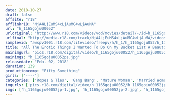 ```yaml
---
date: 2018-10-27
draft: false
affsite: "r18"
afflinkr18: "NjA4LjEuMS4xLjAuMC4wLjAuMA"
url: "h_1165goju00052"
urloriginal: "http://www.r18.com/videos/vod/movies/detail/-/id=h_1165goju00052"
urlfinal: "http://media.r18.com/track/NjA4LjEuMS4xLjAuMC4wLjAuMA/videos/vod/movies/detail/-/id=h_1165goju00052"
samplevid: "awspv3001.r18.com/litevideo/freepv/h/h_1/h_1165goju052/h_1165goju052_dmb_w.mp4"
title: "All The Erotic Things I Wanted To Do On My Bucket List A Beautiful Perverted Married Woman Who Volunteered For Maso Awakening Breaking In Training"
mainimgurl: "pics.r18.com/digital/video/h_1165goju00052/h_1165goju00052ps.jpg"
mainimgs: "h_1165goju00052ps.jpg"
releasedate: "Feb. 02, 2018"
duration: 139
productioncomp: "Fifty Something"
girls: ['----']
categories: ['Ropes & Ties', 'Gang Bang', 'Mature Woman', 'Married Woman', 'Amateur', 'Training', 'BUKKAKE', 'Deep Throat', 'Hi-Def']
imgurls: ['pics.r18.com/digital/video/h_1165goju00052/h_1165goju00052jp-1.jpg', 'pics.r18.com/digital/video/h_1165goju00052/h_1165goju00052jp-2.jpg', 'pics.r18.com/digital/video/h_1165goju00052/h_1165goju00052jp-3.jpg', 'pics.r18.com/digital/video/h_1165goju00052/h_1165goju00052jp-4.jpg', 'pics.r18.com/digital/video/h_1165goju00052/h_1165goju00052jp-5.jpg', 'pics.r18.com/digital/video/h_1165goju00052/h_1165goju00052jp-6.jpg', 'pics.r18.com/digital/video/h_1165goju00052/h_1165goju00052jp-7.jpg', 'pics.r18.com/digital/video/h_1165goju00052/h_1165goju00052jp-8.jpg', 'pics.r18.com/digital/video/h_1165goju00052/h_1165goju00052jp-9.jpg', 'pics.r18.com/digital/video/h_1165goju00052/h_1165goju00052jp-10.jpg', 'pics.r18.com/digital/video/h_1165goju00052/h_1165goju00052jp-11.jpg', 'pics.r18.com/digital/video/h_1165goju00052/h_1165goju00052jp-12.jpg', 'pics.r18.com/digital/video/h_1165goju00052/h_1165goju00052jp-13.jpg', 'pics.r18.com/digital/video/h_1165goju00052/h_1165goju00052jp-14.jpg', 'pics.r18.com/digital/video/h_1165goju00052/h_1165goju00052jp-15.jpg', 'pics.r18.com/digital/video/h_1165goju00052/h_1165goju00052jp-16.jpg', 'pics.r18.com/digital/video/h_1165goju00052/h_1165goju00052jp-17.jpg', 'pics.r18.com/digital/video/h_1165goju00052/h_1165goju00052jp-18.jpg', 'pics.r18.com/digital/video/h_1165goju00052/h_1165goju00052jp-19.jpg', 'pics.r18.com/digital/video/h_1165goju00052/h_1165goju00052jp-20.jpg']
imgs: ['h_1165goju00052jp-1.jpg', 'h_1165goju00052jp-2.jpg', 'h_1165goju00052jp-3.jpg', 'h_1165goju00052jp-4.jpg', 'h_1165goju00052jp-5.jpg', 'h_1165goju00052jp-6.jpg', 'h_1165goju00052jp-7.jpg', 'h_1165goju00052jp-8.jpg', 'h_1165goju00052jp-9.jpg', 'h_1165goju00052jp-10.jpg', 'h_1165goju00052jp-11.jpg', 'h_1165goju00052jp-12.jpg', 'h_1165goju00052jp-13.jpg', 'h_1165goju00052jp-14.jpg', 'h_1165goju00052jp-15.jpg', 'h_1165goju00052jp-16.jpg', 'h_1165goju00052jp-17.jpg', 'h_1165goju00052jp-18.jpg', 'h_1165goju00052jp-19.jpg', 'h_1165goju00052jp-20.jpg']
---
```

